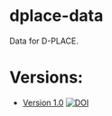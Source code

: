 # dplace-data

Data for D-PLACE.

# Versions:

* [Version 1.0](https://github.com/D-PLACE/dplace-data/releases/tag/v1.0) [![DOI](https://zenodo.org/badge/DOI/10.5281/zenodo.439199.svg)](https://doi.org/10.5281/zenodo.439199)

